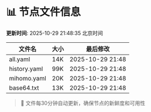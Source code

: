 # 📊 节点文件信息

**更新时间**: 2025-10-29 21:48:35 北京时间

| 文件名 | 大小 | 最后修改 |
|--------|------|----------|
| all.yaml | 14K | 2025-10-29 21:48 |
| history.yaml | 99K | 2025-10-29 21:48 |
| mihomo.yaml | 20K | 2025-10-29 21:48 |
| base64.txt | 13K | 2025-10-29 21:48 |

> 🔄 文件每30分钟自动更新，确保节点的新鲜度和可用性

